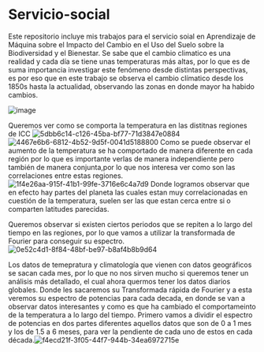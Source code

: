 # Servicio-social
Este repositorio incluye mis trabajos para el servicio soial en Aprendizaje de Máquina sobre el Impacto del Cambio en el Uso del Suelo sobre la Biodiversidad y el Bienestar.
Se sabe que el cambio climatico es una realidad y cada día se tiene unas temperaturas más altas, por lo que es de suma importancia investigar este fenómeno desde distintas perspectivas, es por eso que en este trabajo se observa el cambio clímatico desde los 1850s hasta la actualidad, observando las zonas en donde mayor ha habido cambios.

![image](https://github.com/dafelisioso/Servicio-social/assets/67986088/c062c28b-aeb3-416e-a861-33fe1f5da950)


Queremos ver como se comporta la temperatura en las distitnas regiones de ICC
![5dbb6c14-c126-45ba-bf77-71d3847e0884](https://github.com/dafelisioso/Servicio-social/assets/67986088/17028b97-9507-423a-aa2e-95cdc6ef64af)
![4467e6b6-6812-4b52-9d5f-0041d5188800](https://github.com/dafelisioso/Servicio-social/assets/67986088/6dc0ac44-c6a6-4752-9a01-435c36321161)
Como se puede observar el aumento de la temperatura se ha comportado de manera diferente en cada región por lo que es importante verlas de manera independiente pero también de manera conjunta,por lo que nos interesa ver como son las correlaciones entre estas regiones.
![1f4e26aa-915f-41b1-99fe-3716e6c4a7d9](https://github.com/dafelisioso/Servicio-social/assets/67986088/e54840ed-7830-4847-960b-222a05225d9b)
Donde logramos observar que en efecto hay partes del planeta las cuales estan muy correlacionadas en cuestión de la temperatura, suelen ser las que estan cerca entre si o comparten latitudes parecidas.

Queremos observar si existen ciertos periodos que se repiten a lo largo del tiempo en las regiones, por lo que vamos a utilizar la transformada de Fourier para conseguir su espectro.
![0e52c4d1-8f84-48bf-be97-b8af4b8b9d64](https://github.com/dafelisioso/Servicio-social/assets/67986088/d47eceed-1a48-4a3d-8b47-938cb05a74cf)



Los datos de temepratura y climatología que vienen con datos geográficos se sacan cada mes, por lo que no nos sirven mucho si queremos tener un análisis más detallado, el cual ahora quermos tener los datos diarios globales.
Donde les sacaremos su Transformada rápida de Fourier y a esta veremos su espectro de potencias  para cada decada, en donde se van a observar datos interesantes y como es que ha cambiado el comportameinto de la temperatura a lo largo del tiempo.
Primero vamos a dividir el espectro de potencias en dos partes diferentes aquellos datos que son de 0 a 1 mes y los de 1.5 a 6 meses, para ver la pendiente de cada uno de estos en cada década.![f4ecd21f-3f05-44f7-944b-34ea6972715e](https://github.com/dafelisioso/Servicio-social/assets/67986088/0c0888d0-2c6b-42c4-aeca-c10e5132b194)
